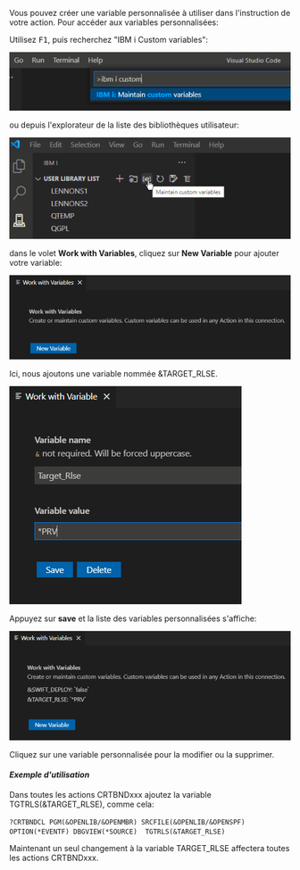 Vous pouvez créer une variable personnalisée à utiliser dans l'instruction de votre action. Pour accéder aux variables personnalisées:

Utilisez <kbd>F1</kbd>, puis recherchez "IBM i Custom variables":

 ![F1 + IBM i Custom Variable](../../../assets/actions_custom_01.png)
 
 ou depuis l'explorateur de la liste des bibliothèques utilisateur:

![Library List Browser](../../../assets/actions_custom_01a.png)

dans le volet **Work with Variables**, cliquez sur **New Variable** pour ajouter votre variable:

 ![Work with Variables](../../../assets/actions_custom_02.png)
 
 Ici, nous ajoutons une variable nommée &TARGET_RLSE.

 ![Adding TARGET_RLSE](../../../assets/actions_custom_03.png)

Appuyez sur **save** et la liste des variables personnalisées s'affiche:

![Variables list after Save](../../../assets/actions_custom_04.png)

Cliquez sur une variable personnalisée pour la modifier ou la supprimer.

#### *Exemple d'utilisation*

Dans toutes les actions CRTBNDxxx ajoutez la variable TGTRLS(&TARGET_RLSE), comme cela:

`?CRTBNDCL PGM(&OPENLIB/&OPENMBR) SRCFILE(&OPENLIB/&OPENSPF) OPTION(*EVENTF) DBGVIEW(*SOURCE)  TGTRLS(&TARGET_RLSE)`

Maintenant un seul changement à la variable TARGET_RLSE affectera toutes les actions CRTBNDxxx.